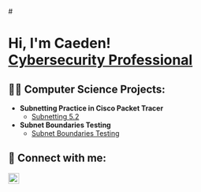 #<h1>Hi, I'm Caeden! <br/><a href="https://github.com/CaedenJackson37/CaedenJackson"></a> <a href="https://www.linkedin.com/in/caeden-jackson-9bab62262?trk=contact-inf0/">Cybersecurity Professional</a></h1>

<h2>👨‍💻 Computer Science Projects:</h2>

- <b>Subnetting Practice in Cisco Packet Tracer</b>
  - [Subnetting 5.2](https://github.com/CaedenJackson37/Subnetting-5.2)
- <b>Subnet Boundaries Testing</b>
  - [Subnet Boundaries Testing](https://github.com/CaedenJackson37/Subnet-Boundary-Testing) </b></i>



<h2> 🤳 Connect with me:</h2>

[<img align="left" alt="CaedenJackson | LinkedIn" width="22px" src="https://cdn.jsdelivr.net/npm/simple-icons@v3/icons/linkedin.svg" />][linkedin]


[linkedin]: https://www.linkedin.com/in/caeden-jackson-9bab62262?trk=contact-inf0

<!--
**joshmadakor1/joshmadakor1** is a ✨ _special_ ✨ repository because its `README.md` (this file) appears on your GitHub profile.

Here are some ideas to get you started:

- 🔭 I’m currently working on ...
- 🌱 I’m currently learning ...
- 👯 I’m looking to collaborate on ...
- 🤔 I’m looking for help with ...
- 💬 Ask me about ...
- 📫 How to reach me: ...
- 😄 Pronouns: ...
- ⚡ Fun fact: ...
-->
